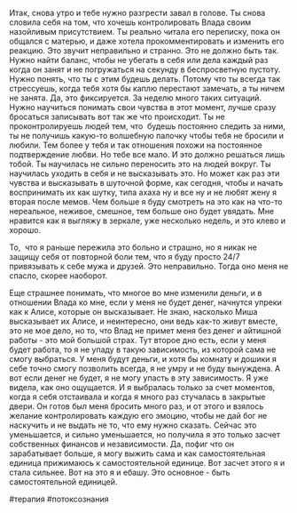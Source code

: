 Итак, снова утро и тебе нужно разгрести завал в голове. Ты снова словила себя на том, что хочешь контролировать Влада своим назойливым присутствием. Ты реально читала его переписку, пока он общался с матерью, и даже хотела прокомментировать и изменить его реакцию. Это звучит неправильно и странно. Это не должно быть так. Нужно найти баланс, чтобы не убегать в себя или дела каждый раз когда он занят и не погружаться на секунду в беспросветную пустоту. Нужно понять, что ты с этим будешь делать. Потому что ты всегда так стрессуешь, когда тебя хотя бы каплю перестают замечать, а ты ничем не занята. Да, это фиксируется. За неделю много таких ситуаций. Нужно научиться понимать свои чувства в этот момент, лучше сразу бросаться записывать вот так же что происходит. Ты не проконтролируешь людей тем, что  будешь постоянно следить за ними, ты не получишь какую-то волшебную палочку чтобы тебя не бросили и любили. Тем более у тебя и так отношения похожи на постоянное подтверждение любви. Но тебе все мало. И это должно решаться лишь тобой. Ты научилась не сильно переносить это на людей вокруг. Ты научилась уходить в себя и не высказывать это. Но может как раз эти чувства и высказывать в шуточной форме, как сегодня, чтобы и начать воспринимать их как шутку, типа ахаха ну и все ну и не любят жену я вторая после мемов. Чем больше я буду смотреть на это как на что-то нереальное, неживое, смешное, тем больше оно будет увядать. Мне нравится как я выгляжу в зеркале, уже несколько недель, и это клево и хорошо. 

То,  что я раньше пережила это больно и страшно, но я никак не защищу себя от повторной боли тем, что я буду просто 24/7 привязывать к себе мужа и друзей. Это неправильно. Тогда оно меня не спасло, скорее наоборот. 

Еще страшнее понимать, что многое во мне изменили деньги, и в отношении Влада ко мне, если у меня не будет денег, начнутся упреки как к Алисе, которые он высказывает. Не знаю, насколько Миша высказывает их Алисе, и неинтересно, они ведь как-то живут вместе, это не мое дело, но то, что Влад не примет меня без денег и айтишной работы - это мой большой страх. Тут второе дно есть, если у меня будет работа, то я не упаду в такую зависимость, из которой сама не смогу выбраться. У меня будут деньги, и хотя бы комнату и дошики я себе точно смогу позволить всегда, я не умру и не буду вынуждена. А  вот если денег не будет, я не могу упасть в эту зависимость. Я уже видела, как оно ощущается. И я выбралась только за счет моментов, когда я себя отстаивала и когда я много раз стучалась в закрытые двери. Он готов был меня бросить много раз, и от этого и взялось желание контролировать каждую его эмоцию, чтобы не дай бог не наскучить и не выдать не то, что ему нужно сказать. Сейчас это уменьшается, и сильно уменьшается, но получила я это только засчет собственных финансов и независимости. Да, пофиг что он зарабатывает больше, я могу выжить сама и как самостоятельная единица прижимаюсь к самостоятельной единице. Вот засчет этого я и стала сильнее. Вот на это я и ебашу. Это основное - быть самостоятельной единицей.

#терапия #потоксознания 